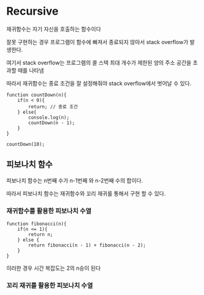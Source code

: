# Recursive

재귀함수는 자기 자신을 호출하는 함수이다

잘못 구현하는 경우 프로그램이 함수에 빠져서 종료되지 않아서 stack overflow가 발생한다.

여기서 stack overflow는 프로그램의 콜 스택 최대 개수가 제한된 양의 주소 공간을 초과할 때를 나타냄

따라서 재귀함수는 종료 조건을 잘 설정해줘야 stack overflow에서 벗어날 수 있다.

```
function countDown(n){
    if(n < 0){
        return; // 종료 조건
    } else{
        console.log(n);
        countDown(n - 1);
    }
}

countDown(10);
```

## 피보나치 함수

피보나치 함수는 n번째 수가 n-1번째 와 n-2번째 수의 합이다.

따라서 피보나치 함수는 재귀함수와 꼬리 재귀를 통해서 구현 할 수 있다.

### 재귀함수를 활용한 피보나치 수열

```
function fibonacci(n){
    if(n <= 1){
        return n;
    } else {
        return fibonacci(n - 1) + fibonacci(n - 2);
    }
}
```

이러한 경우 시간 복잡도는 2의 n승이 된다

### 꼬리 재귀를 활용한 피보나치 수열
